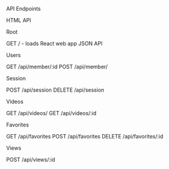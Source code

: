 API Endpoints

HTML API

Root

GET / - loads React web app
JSON API

Users

GET /api/member/:id
POST /api/member/

Session

POST /api/session
DELETE /api/session

Videos

GET /api/videos/
GET /api/videos/:id

Favorites

GET /api/favorites
POST /api/favorites
DELETE /api/favorites/:id

Views

POST /api/views/:id
